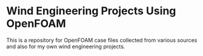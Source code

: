 # Wind Engineering Projects Using OpenFOAM

This is a repository for OpenFOAM case files collected from various sources and also for my own wind engineering projects.
